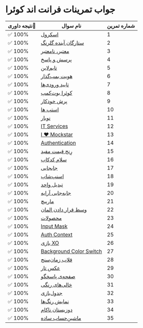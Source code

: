 # جواب تمرینات فرانت اند کوئرا

| نتیجه داوری🎯 | نام سوال                                        | شماره تمرین |
|--------------|-------------------------------------------------|-------------|
| ✅ 100%      | [اسکرول](https://quera.org/problemset/291596)   | 1           |
| ✅ 100%      | [ستارگان آینده گلرنگ](https://quera.org/problemset/265387) | 2 |
| ✅ 100%      | [معتبر، نامعتبر](https://quera.org/problemset/254938) | 3 |
| ✅ 100%      | [پرسش و پاسخ](https://quera.org/problemset/251305) | 4 |
| ✅ 100%      | [تایم‌لاین](https://quera.org/problemset/251303) | 5 |
| ✅ 100%      | [هویت بمب‌گذار](https://quera.org/problemset/236450) | 6 |
| ✅ 100%      | [تایید ورودی‌ها](https://quera.org/problemset/234268) | 7 |
| ✅ 100%      | [کوئرا بوت‌کمپ](https://quera.org/problemset/220651) | 8 |
| ✅ 100%      | [پرش خودکار](https://quera.org/problemset/220649) | 9 |
| ✅ 100%      | [استپ ها](https://quera.org/problemset/183834) | 10 |
| ✅ 100%      | [نوبار](https://quera.org/problemset/182542) | 11 |
| ✅ 100%      | [IT Services](https://quera.org/problemset/182261) | 12 |
| ✅ 100%      | [I ❤ Mockstar](https://quera.org/problemset/182260) | 13 |
| ✅ 100%      | [Authentication](https://quera.org/problemset/182258) | 14 |
| ✅ 100%      | [رِنج قیمت مفید](https://quera.org/problemset/134351) | 15 |
| ✅ 100%      | [سلام کدکاپ](https://quera.org/problemset/132260) | 16 |
| ✅ 100%      | [جابجایی](https://quera.org/problemset/132237) | 17 |
| ✅ 100%      | [اسنپ‌شاپ](https://quera.org/problemset/109570) | 18 |
| ✅ 100%      | [تبدیل واحد](https://quera.org/problemset/109568) | 19 |
| ✅ 100%      | [جابه‌جایی آرایه](https://quera.org/problemset/82519) | 20 |
| ✅ 100%      | [مارپیچ](https://quera.org/problemset/82518) | 21 |
| ✅ 100%      | [وسط قرار دادن المان](https://quera.org/problemset/68275) | 22 |
| ✅ 100%      | [محصولات](https://quera.org/problemset/66548) | 23 |
| ✅ 100%      | [Input Mask](https://quera.org/problemset/66546) | 24 |
| ✅ 100%      | [Auth Context](https://quera.org/problemset/66545) | 25 |
| ✅ 100%      | [بازی XO](https://quera.org/problemset/66544) | 26 |
| ✅ 100%      | [Background Color Switch](https://quera.org/problemset/49606) | 27 |
| ✅ 100%      | [قلاب زمان‌سنج](https://quera.org/problemset/48370) | 28 |
| ✅ 100%      | [عکس تار](https://quera.org/problemset/33488) | 29 |
| ✅ 100%      | [صفحه‌ی پاسخگو](https://quera.org/problemset/33043) | 30 |
| ✅ 100%      | [خالی‌های رنگی](https://quera.org/problemset/21220) | 31 |
| ✅ 100%      | [جدول‌بازی](https://quera.org/problemset/18850) | 32 |
| ✅ 100%      | [نمایش رنگ‌ها](https://quera.org/problemset/15689) | 33 |
| ✅ 100%      | [دوزیستان ناکام](https://quera.org/problemset/15688) | 34 |
| ✅ 100%      | [ماشین‌حساب ساده](https://quera.org/problemset/15683) | 35 |

